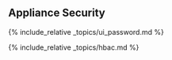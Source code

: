 ## Appliance Security

{% include_relative _topics/ui_password.md %}

{% include_relative _topics/hbac.md %}
